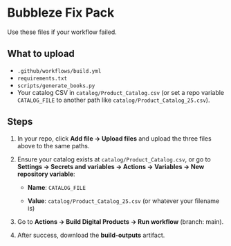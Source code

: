 # Bubbleze Fix Pack
Use these files if your workflow failed.

## What to upload
- `.github/workflows/build.yml`
- `requirements.txt`
- `scripts/generate_books.py`
- Your catalog CSV in `catalog/Product_Catalog.csv` (or set a repo variable `CATALOG_FILE` to another path like `catalog/Product_Catalog_25.csv`).

## Steps
1. In your repo, click **Add file → Upload files** and upload the three files above to the same paths.
2. Ensure your catalog exists at `catalog/Product_Catalog.csv`, or go to **Settings → Secrets and variables → Actions → Variables → New repository variable**:

   - **Name**: `CATALOG_FILE`

   - **Value**: `catalog/Product_Catalog_25.csv` (or whatever your filename is)

3. Go to **Actions → Build Digital Products → Run workflow** (branch: main).
4. After success, download the **build-outputs** artifact.
